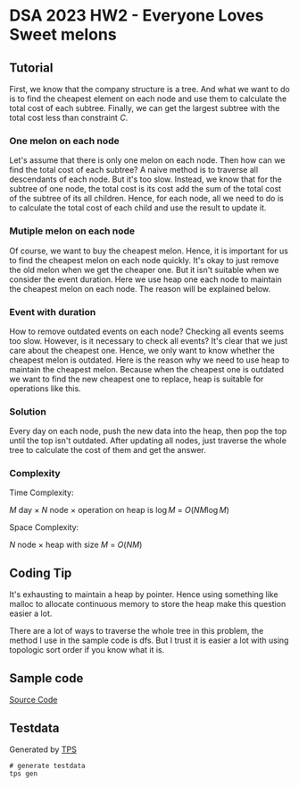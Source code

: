 # DSA 2023 HW2 - Everyone Loves Sweet melons

## Tutorial

First, we know that the company structure is a tree. And what we want to do is to find the cheapest element on each node and use them to calculate the total cost of each subtree. Finally, we can get the largest subtree with the total cost less than constraint $C$.

### One melon on each node

Let's assume that there is only one melon on each node. Then how can we find the total cost of each subtree? A naive method is to traverse all descendants of each node. But it's too slow. Instead, we know that for the subtree of one node, the total cost is its cost add the sum of the total cost of the subtree of its all children. Hence, for each node, all we need to do is to calculate the total cost of each child and use the result to update it.

### Mutiple melon on each node

Of course, we want to buy the cheapest melon. Hence, it is important for us to find the cheapest melon on each node quickly. It's okay to just remove the old melon when we get the cheaper one. But it isn't suitable when we consider the event duration. Here we use heap one each node to maintain the cheapest melon on each node. The reason will be explained below.

### Event with duration

How to remove outdated events on each node? Checking all events seems too slow. However, is it necessary to check all events? It's clear that we just care about the cheapest one. Hence, we only want to know whether the cheapest melon is outdated. Here is the reason why we need to use heap to maintain the cheapest melon. Because when the cheapest one is outdated we want to find the new cheapest one to replace, heap is suitable for operations like this.

### Solution

Every day on each node, push the new data into the heap, then pop the top until the top isn't outdated. After updating all nodes, just traverse the whole tree to calculate the cost of them and get the answer.

### Complexity

Time Complexity:

$M$ day $\times$ $N$ node $\times$ operation on heap is $\log M$ = $O(NM\log{M})$

Space Complexity:

$N$ node $\times$ heap with size $M$ = $O(NM)$

## Coding Tip

It's exhausting to maintain a heap by pointer. Hence using something like malloc to allocate continuous memory to store the heap make this question easier a lot.

There are a lot of ways to traverse the whole tree in this problem, the method I use in the sample code is dfs. But I trust it is easier a lot with using topologic sort order if you know what it is.

## Sample code

[Source Code](./solution/ac2.c)

## Testdata
Generated by [TPS](https://github.com/ioi-2017/tps)
```
# generate testdata
tps gen
```
